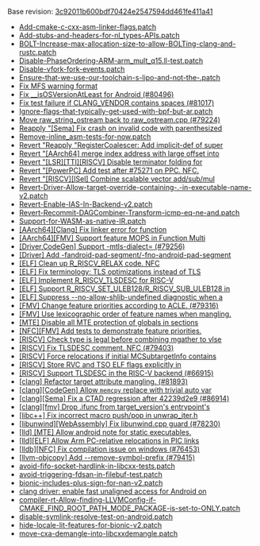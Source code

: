 Base revision: [3c92011b600bdf70424e2547594dd461fe411a41](https://github.com/llvm/llvm-project/commits/3c92011b600bdf70424e2547594dd461fe411a41)

- [Add-cmake-c-cxx-asm-linker-flags.patch](https://android.googlesource.com/toolchain/llvm_android/+/ac5b80f23decc96c1c188f6361fc13dfe72b62c5/patches/Add-cmake-c-cxx-asm-linker-flags.patch)
- [Add-stubs-and-headers-for-nl_types-APIs.patch](https://android.googlesource.com/toolchain/llvm_android/+/ac5b80f23decc96c1c188f6361fc13dfe72b62c5/patches/Add-stubs-and-headers-for-nl_types-APIs.patch)
- [BOLT-Increase-max-allocation-size-to-allow-BOLTing-clang-and-rustc.patch](https://android.googlesource.com/toolchain/llvm_android/+/ac5b80f23decc96c1c188f6361fc13dfe72b62c5/patches/BOLT-Increase-max-allocation-size-to-allow-BOLTing-clang-and-rustc.patch)
- [Disable-PhaseOrdering-ARM-arm_mult_q15.ll-test.patch](https://android.googlesource.com/toolchain/llvm_android/+/ac5b80f23decc96c1c188f6361fc13dfe72b62c5/patches/Disable-PhaseOrdering-ARM-arm_mult_q15.ll-test.patch)
- [Disable-vfork-fork-events.patch](https://android.googlesource.com/toolchain/llvm_android/+/ac5b80f23decc96c1c188f6361fc13dfe72b62c5/patches/Disable-vfork-fork-events.patch)
- [Ensure-that-we-use-our-toolchain-s-lipo-and-not-the-.patch](https://android.googlesource.com/toolchain/llvm_android/+/ac5b80f23decc96c1c188f6361fc13dfe72b62c5/patches/Ensure-that-we-use-our-toolchain-s-lipo-and-not-the-.patch)
- [Fix MFS warning format](https://android.googlesource.com/toolchain/llvm_android/+/ac5b80f23decc96c1c188f6361fc13dfe72b62c5/patches/cherry/3ea92ea2f9d236569f82825cdba6d59bcc22495c.patch)
- [Fix __isOSVersionAtLeast for Android (#80496)](https://android.googlesource.com/toolchain/llvm_android/+/ac5b80f23decc96c1c188f6361fc13dfe72b62c5/patches/cherry/ec516ff3e6122069b36f32a6db8bb3dc672133fc.patch)
- [Fix test failure if CLANG_VENDOR contains spaces (#81017)](https://android.googlesource.com/toolchain/llvm_android/+/ac5b80f23decc96c1c188f6361fc13dfe72b62c5/patches/cherry/d6c2cbbc6513bd412b34f3bf70e21b5a363b2fd9.patch)
- [Ignore-flags-that-typically-get-used-with-bpf-but-ar.patch](https://android.googlesource.com/toolchain/llvm_android/+/ac5b80f23decc96c1c188f6361fc13dfe72b62c5/patches/Ignore-flags-that-typically-get-used-with-bpf-but-ar.patch)
- [Move raw_string_ostream back to raw_ostream.cpp (#79224)](https://android.googlesource.com/toolchain/llvm_android/+/ac5b80f23decc96c1c188f6361fc13dfe72b62c5/patches/cherry/bb65f5a5d95736cf08b282c1ded7f5cceed5fd7e.patch)
- [Reapply "[Sema] Fix crash on invalid code with parenthesized](https://android.googlesource.com/toolchain/llvm_android/+/ac5b80f23decc96c1c188f6361fc13dfe72b62c5/patches/cherry/02347fc7191ff4d073f439dde6523add3f5496de.patch)
- [Remove-inline_asm-tests-for-now.patch](https://android.googlesource.com/toolchain/llvm_android/+/ac5b80f23decc96c1c188f6361fc13dfe72b62c5/patches/Remove-inline_asm-tests-for-now.patch)
- [Revert "Reapply "RegisterCoalescer: Add implicit-def of super](https://android.googlesource.com/toolchain/llvm_android/+/ac5b80f23decc96c1c188f6361fc13dfe72b62c5/patches/cherry/c4146121e940b6b853148c780568dee38b97382f.patch)
- [Revert "[AArch64] merge index address with large offset into](https://android.googlesource.com/toolchain/llvm_android/+/ac5b80f23decc96c1c188f6361fc13dfe72b62c5/patches/cherry/915c3d9e5a2d1314afe64cd6116a3b6c9809ec90.patch)
- [Revert "[LSR][TTI][RISCV] Disable terminator folding for](https://android.googlesource.com/toolchain/llvm_android/+/ac5b80f23decc96c1c188f6361fc13dfe72b62c5/patches/cherry/5ce067d592b78fd3142364e06bae4da2a3a1e944.patch)
- [Revert "[PowerPC] Add test after #75271 on PPC. NFC.](https://android.googlesource.com/toolchain/llvm_android/+/ac5b80f23decc96c1c188f6361fc13dfe72b62c5/patches/cherry/ece1359857c547a156ed743643bccbfd0f09bf2a.patch)
- [Revert "[RISCV][ISel] Combine scalable vector add/sub/mul](https://android.googlesource.com/toolchain/llvm_android/+/ac5b80f23decc96c1c188f6361fc13dfe72b62c5/patches/cherry/4e347b4e38b95bc455d0e620e11ac58fc0172a94.patch)
- [Revert-Driver-Allow-target-override-containing-.-in-executable-name-v2.patch](https://android.googlesource.com/toolchain/llvm_android/+/ac5b80f23decc96c1c188f6361fc13dfe72b62c5/patches/Revert-Driver-Allow-target-override-containing-.-in-executable-name-v2.patch)
- [Revert-Enable-IAS-In-Backend-v2.patch](https://android.googlesource.com/toolchain/llvm_android/+/ac5b80f23decc96c1c188f6361fc13dfe72b62c5/patches/Revert-Enable-IAS-In-Backend-v2.patch)
- [Revert-Recommit-DAGCombiner-Transform-icmp-eq-ne-and.patch](https://android.googlesource.com/toolchain/llvm_android/+/ac5b80f23decc96c1c188f6361fc13dfe72b62c5/patches/Revert-Recommit-DAGCombiner-Transform-icmp-eq-ne-and.patch)
- [Support-for-WASM-as-native-IR.patch](https://android.googlesource.com/toolchain/llvm_android/+/ac5b80f23decc96c1c188f6361fc13dfe72b62c5/patches/Support-for-WASM-as-native-IR.patch)
- [[AArch64][Clang] Fix linker error for function](https://android.googlesource.com/toolchain/llvm_android/+/ac5b80f23decc96c1c188f6361fc13dfe72b62c5/patches/cherry/1be0d9d7d88a9bdabe6ef4d81720ddf4cf6f71c1.patch)
- [[AArch64][FMV] Support feature MOPS in Function Multi](https://android.googlesource.com/toolchain/llvm_android/+/ac5b80f23decc96c1c188f6361fc13dfe72b62c5/patches/cherry/179ba129f50aefe6e670800aec7091d958aa6f90.patch)
- [[Driver,CodeGen] Support -mtls-dialect= (#79256)](https://android.googlesource.com/toolchain/llvm_android/+/ac5b80f23decc96c1c188f6361fc13dfe72b62c5/patches/cherry/36b4a9ccd9f7e04010476e6b2a311f2052a4ac20.patch)
- [[Driver] Add -fandroid-pad-segment/-fno-android-pad-segment](https://android.googlesource.com/toolchain/llvm_android/+/ac5b80f23decc96c1c188f6361fc13dfe72b62c5/patches/cherry/5133a8f5590d74d9d15631742a3d84f978394dbd.patch)
- [[ELF] Clean up R_RISCV_RELAX code. NFC](https://android.googlesource.com/toolchain/llvm_android/+/ac5b80f23decc96c1c188f6361fc13dfe72b62c5/patches/cherry/ccb99f221422b8de5e1ae04d3427f15878f7cd93.patch)
- [[ELF] Fix terminology: TLS optimizations instead of TLS](https://android.googlesource.com/toolchain/llvm_android/+/ac5b80f23decc96c1c188f6361fc13dfe72b62c5/patches/cherry/849951f8759171cb6c74d3ccbcf154506fc1f0ae.patch)
- [[ELF] Implement R_RISCV_TLSDESC for RISC-V](https://android.googlesource.com/toolchain/llvm_android/+/ac5b80f23decc96c1c188f6361fc13dfe72b62c5/patches/cherry/1117fdd7c16873eb389e988c6a39ad922bae0fd0.patch)
- [[ELF] Support R_RISCV_SET_ULEB128/R_RISCV_SUB_ULEB128 in](https://android.googlesource.com/toolchain/llvm_android/+/ac5b80f23decc96c1c188f6361fc13dfe72b62c5/patches/cherry/3fa17954dedd59bfad9cef1778719fb6312a5949.patch)
- [[ELF] Suppress --no-allow-shlib-undefined diagnostic when a](https://android.googlesource.com/toolchain/llvm_android/+/ac5b80f23decc96c1c188f6361fc13dfe72b62c5/patches/cherry/e390bda9782b461f10433aa6728acf87521e22a5.patch)
- [[FMV] Change feature priorities according to ACLE. (#79316)](https://android.googlesource.com/toolchain/llvm_android/+/ac5b80f23decc96c1c188f6361fc13dfe72b62c5/patches/cherry/f214933bc538c719403804069941de301487c39b.patch)
- [[FMV] Use lexicographic order of feature names when mangling.](https://android.googlesource.com/toolchain/llvm_android/+/ac5b80f23decc96c1c188f6361fc13dfe72b62c5/patches/cherry/e81ef463f10851bfbcd56a4f3450821f1e7c862f.patch)
- [[MTE] Disable all MTE protection of globals in sections](https://android.googlesource.com/toolchain/llvm_android/+/ac5b80f23decc96c1c188f6361fc13dfe72b62c5/patches/cherry/c9f5b5c935bd12d76d4bafff61d8116cb3229972.patch)
- [[NFC][FMV] Add tests to demonstrate feature priorities.](https://android.googlesource.com/toolchain/llvm_android/+/ac5b80f23decc96c1c188f6361fc13dfe72b62c5/patches/cherry/f6290e0daf5aff7132cab097fb13aad8a20ad070.patch)
- [[RISCV] Check type is legal before combining mgather to vlse](https://android.googlesource.com/toolchain/llvm_android/+/ac5b80f23decc96c1c188f6361fc13dfe72b62c5/patches/cherry/06c89bd59ca2279f76a41e851b7b2df634a6191e.patch)
- [[RISCV] Fix TLSDESC comment. NFC (#79403)](https://android.googlesource.com/toolchain/llvm_android/+/ac5b80f23decc96c1c188f6361fc13dfe72b62c5/patches/cherry/1f454ede4660477c3782595975def90c26c19881.patch)
- [[RISCV] Force relocations if initial MCSubtargetInfo contains](https://android.googlesource.com/toolchain/llvm_android/+/ac5b80f23decc96c1c188f6361fc13dfe72b62c5/patches/cherry/6c207ee5d20d2b054509123e6d0507df1332b376.patch)
- [[RISCV] Store RVC and TSO ELF flags explicitly in](https://android.googlesource.com/toolchain/llvm_android/+/ac5b80f23decc96c1c188f6361fc13dfe72b62c5/patches/cherry/6afda56faa6260cff4e6e9264226737d96d952c1.patch)
- [[RISCV] Support TLSDESC in the RISC-V backend (#66915)](https://android.googlesource.com/toolchain/llvm_android/+/ac5b80f23decc96c1c188f6361fc13dfe72b62c5/patches/cherry/03a61d34ebf4f8eeaa6861bec3ab39c75bb41778.patch)
- [[clang] Refactor target attribute mangling. (#81893)](https://android.googlesource.com/toolchain/llvm_android/+/ac5b80f23decc96c1c188f6361fc13dfe72b62c5/patches/cherry/b42b7c8a123863d86db9abc8b6a1340b920f6573.patch)
- [[clang][CodeGen] Allow `memcpy` replace with trivial auto var](https://android.googlesource.com/toolchain/llvm_android/+/ac5b80f23decc96c1c188f6361fc13dfe72b62c5/patches/cherry/b433076fcbacba8a3b91446390bbea5843322bcd.patch)
- [[clang][Sema] Fix a CTAD regression after 42239d2e9 (#86914)](https://android.googlesource.com/toolchain/llvm_android/+/ac5b80f23decc96c1c188f6361fc13dfe72b62c5/patches/cherry/0f6ed4c394fd8f843029f6919230bf8df8618529.patch)
- [[clang][fmv] Drop .ifunc from target_version's entrypoint's](https://android.googlesource.com/toolchain/llvm_android/+/ac5b80f23decc96c1c188f6361fc13dfe72b62c5/patches/cherry/99d743320c5dddb780f1fb2f49414b10e6a52a05.patch)
- [[libc++] Fix incorrect macro push/pop in unwrap_iter.h](https://android.googlesource.com/toolchain/llvm_android/+/ac5b80f23decc96c1c188f6361fc13dfe72b62c5/patches/cherry/7b4622514d232ce5f7110dd8b20d90e81127c467.patch)
- [[libunwind][WebAssembly] Fix libunwind.cpp guard (#78230)](https://android.googlesource.com/toolchain/llvm_android/+/ac5b80f23decc96c1c188f6361fc13dfe72b62c5/patches/cherry/4967d98eda48bed4a6f382d240f5a33177bc654c.patch)
- [[lld] [MTE] Allow android note for static executables.](https://android.googlesource.com/toolchain/llvm_android/+/ac5b80f23decc96c1c188f6361fc13dfe72b62c5/patches/cherry/a831a21e4d8d41b044edaf61a90debb2ad756bda.patch)
- [[lld][ELF] Allow Arm PC-relative relocations in PIC links](https://android.googlesource.com/toolchain/llvm_android/+/ac5b80f23decc96c1c188f6361fc13dfe72b62c5/patches/cherry/d21fb06a6e36048e6729c51c351ff8c4055e8381.patch)
- [[lldb][NFC] Fix compilation issue on windows (#76453)](https://android.googlesource.com/toolchain/llvm_android/+/ac5b80f23decc96c1c188f6361fc13dfe72b62c5/patches/cherry/f3f4387e02b0ed637b5d843e8937116334329a65.patch)
- [[llvm-objcopy] Add --remove-symbol-prefix (#79415)](https://android.googlesource.com/toolchain/llvm_android/+/ac5b80f23decc96c1c188f6361fc13dfe72b62c5/patches/cherry/1b87ebce924e507cbc27c2e0dc623941d16388c9.patch)
- [avoid-fifo-socket-hardlink-in-libcxx-tests.patch](https://android.googlesource.com/toolchain/llvm_android/+/ac5b80f23decc96c1c188f6361fc13dfe72b62c5/patches/avoid-fifo-socket-hardlink-in-libcxx-tests.patch)
- [avoid-triggering-fdsan-in-filebuf-test.patch](https://android.googlesource.com/toolchain/llvm_android/+/ac5b80f23decc96c1c188f6361fc13dfe72b62c5/patches/avoid-triggering-fdsan-in-filebuf-test.patch)
- [bionic-includes-plus-sign-for-nan-v2.patch](https://android.googlesource.com/toolchain/llvm_android/+/ac5b80f23decc96c1c188f6361fc13dfe72b62c5/patches/bionic-includes-plus-sign-for-nan-v2.patch)
- [clang driver: enable fast unaligned access for Android on](https://android.googlesource.com/toolchain/llvm_android/+/ac5b80f23decc96c1c188f6361fc13dfe72b62c5/patches/cherry/b20360abeb3a80281dc082f1e093abd13cb1ee4c.patch)
- [compiler-rt-Allow-finding-LLVMConfig-if-CMAKE_FIND_ROOT_PATH_MODE_PACKAGE-is-set-to-ONLY.patch](https://android.googlesource.com/toolchain/llvm_android/+/ac5b80f23decc96c1c188f6361fc13dfe72b62c5/patches/compiler-rt-Allow-finding-LLVMConfig-if-CMAKE_FIND_ROOT_PATH_MODE_PACKAGE-is-set-to-ONLY.patch)
- [disable-symlink-resolve-test-on-android.patch](https://android.googlesource.com/toolchain/llvm_android/+/ac5b80f23decc96c1c188f6361fc13dfe72b62c5/patches/disable-symlink-resolve-test-on-android.patch)
- [hide-locale-lit-features-for-bionic-v2.patch](https://android.googlesource.com/toolchain/llvm_android/+/ac5b80f23decc96c1c188f6361fc13dfe72b62c5/patches/hide-locale-lit-features-for-bionic-v2.patch)
- [move-cxa-demangle-into-libcxxdemangle.patch](https://android.googlesource.com/toolchain/llvm_android/+/ac5b80f23decc96c1c188f6361fc13dfe72b62c5/patches/move-cxa-demangle-into-libcxxdemangle.patch)